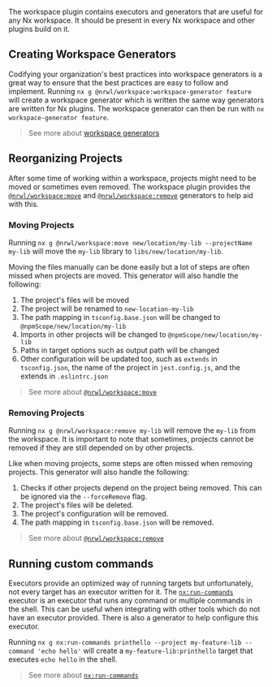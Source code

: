 The workspace plugin contains executors and generators that are useful for any Nx workspace. It should be present in every Nx workspace and other plugins build on it.

## Creating Workspace Generators

Codifying your organization's best practices into workspace generators is a great way to ensure that the best practices are easy to follow and implement. Running `nx g @nrwl/workspace:workspace-generator feature` will create a workspace generator which is written the same way generators are written for Nx plugins. The workspace generator can then be run with `nx workspace-generator feature`.

> See more about [workspace generators](/recipe/workspace-generators)

## Reorganizing Projects

After some time of working within a workspace, projects might need to be moved or sometimes even removed.
The workspace plugin provides the [`@nrwl/workspace:move`](/packages/workspace/generators/move) and [`@nrwl/workspace:remove`](/packages/workspace/generators/remove) generators to help aid with this.

### Moving Projects

Running `nx g @nrwl/workspace:move new/location/my-lib --projectName my-lib` will move the `my-lib` library to `libs/new/location/my-lib`.

Moving the files manually can be done easily but a lot of steps are often missed when projects are moved. This generator will also handle the following:

1. The project's files will be moved
2. The project will be renamed to `new-location-my-lib`
3. The path mapping in `tsconfig.base.json` will be changed to `@npmScope/new/location/my-lib`
4. Imports in other projects will be changed to `@npmScope/new/location/my-lib`
5. Paths in target options such as output path will be changed
6. Other configuration will be updated too, such as `extends` in `tsconfig.json`, the name of the project in `jest.config.js`, and the extends in `.eslintrc.json`

> See more about [`@nrwl/workspace:move`](/packages/workspace/generators/move)

### Removing Projects

Running `nx g @nrwl/workspace:remove my-lib` will remove the `my-lib` from the workspace. It is important to note that sometimes, projects cannot be removed if they are still depended on by other projects.

Like when moving projects, some steps are often missed when removing projects. This generator will also handle the following:

1. Checks if other projects depend on the project being removed. This can be ignored via the `--forceRemove` flag.
2. The project's files will be deleted.
3. The project's configuration will be removed.
4. The path mapping in `tsconfig.base.json` will be removed.

> See more about [`@nrwl/workspace:remove`](/packages/workspace/generators/remove)

## Running custom commands

Executors provide an optimized way of running targets but unfortunately, not every target has an executor written for it. The [`nx:run-commands`](/packages/nx/executors/run-commands) executor is an executor that runs any command or multiple commands in the shell. This can be useful when integrating with other tools which do not have an executor provided. There is also a generator to help configure this executor.

Running `nx g nx:run-commands printhello --project my-feature-lib --command 'echo hello'` will create a `my-feature-lib:printhello` target that executes `echo hello` in the shell.

> See more about [`nx:run-commands`](/packages/nx/executors/run-commands)
